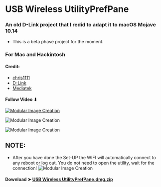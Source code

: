 # USB Wireless UtilityPrefPane

### An old D-Link project that I redid to adapt it to macOS Mojave 10.14
- This is a beta phase project for the moment.

### For Mac and Hackintosh

#### Credit:
- [chris1111](https://github.com/chris1111)
- [D-Link](http://us.dlink.com)
- [Mediatek](https://www.mediatek.com)

#### Follow Video ⬇︎

[![Modular Image Creation](https://i25.servimg.com/u/f25/18/50/18/69/video11.png)](https://www.youtube.com/watch?v=g0j4RQwcpQk&feature=youtu.be)

![Modular Image Creation](https://i25.servimg.com/u/f25/18/50/18/69/scree111.png)

![Modular Image Creation](https://i25.servimg.com/u/f25/18/50/18/69/untitl12.png)

## NOTE: 
- After you have done the Set-UP the WIFI will automatically connect to any reboot or log out. You do not need to open the utility, wait for the connection! 
![Modular Image Creation](https://i25.servimg.com/u/f25/18/50/18/69/scree112.png)



#### Download ➤ [USB Wireless UtilityPrefPane.dmg.zip ](https://github.com/chris1111/USB-Wireless-UtilityPrefPane/releases/tag/V1-Beta)
